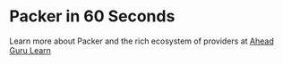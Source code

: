# Packer in 60 Seconds

Learn more about Packer and the rich ecosystem of providers at [Ahead Guru Learn](https://www.katacoda.com/ahead)
